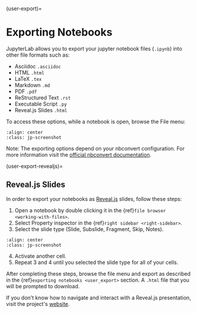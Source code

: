 (user-export)=

# Exporting Notebooks

JupyterLab allows you to export your jupyter notebook files (`.ipynb`)
into other file formats such as:

- Asciidoc `.asciidoc`
- HTML `.html`
- LaTeX `.tex`
- Markdown `.md`
- PDF `.pdf`
- ReStructured Text `.rst`
- Executable Script `.py`
- Reveal.js Slides `.html`

To access these options, while a notebook is open, browse the File menu:

```{image} ../images/exporting-menu.png
:align: center
:class: jp-screenshot
```

Note: The exporting options depend on your nbconvert configuration. For more
information visit the
[official nbconvert documentation](https://nbconvert.readthedocs.io/en/latest/).

(user-export-revealjs)=

## Reveal.js Slides

In order to export your notebooks as [Reveal.js](https://github.com/hakimel/reveal.js)
slides, follow these steps:

1. Open a notebook by double clicking it in the
   {ref}`file browser <working-with-files>`.
2. Select Property inspector in the {ref}`right sidebar <right-sidebar>`.
3. Select the slide type (Slide, Subslide, Fragment, Skip, Notes).

```{image} ../images/exporting-slide-type.png
:align: center
:class: jp-screenshot
```

4. Activate another cell.
5. Repeat 3 and 4 until you selected the slide type for all of your cells.

After completing these steps, browse the file menu and export as described in
the {ref}`exporting notebooks <user_export>` section. A `.html` file that
you will be prompted to download.

If you don't know how to navigate and interact with a Reveal.js presentation,
visit the project's [website](https://github.com/hakimel/reveal.js).
